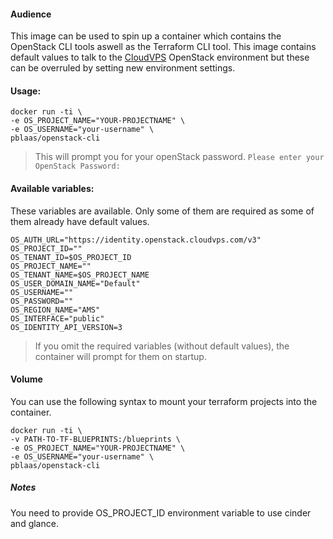 #### Audience

This image can be used to spin up a container which contains the OpenStack CLI tools aswell as the Terraform CLI tool.
This image contains default values to talk to the [CloudVPS][1] OpenStack environment but these can be overruled by setting new environment settings.

#### Usage:
```
docker run -ti \
-e OS_PROJECT_NAME="YOUR-PROJECTNAME" \
-e OS_USERNAME="your-username" \
pblaas/openstack-cli
```
>This will prompt you for your openStack password.
`Please enter your OpenStack Password:`

#### Available variables:

These variables are available. Only some of them are required as some of them already have default values.
```
OS_AUTH_URL="https://identity.openstack.cloudvps.com/v3"
OS_PROJECT_ID=""
OS_TENANT_ID=$OS_PROJECT_ID
OS_PROJECT_NAME=""
OS_TENANT_NAME=$OS_PROJECT_NAME
OS_USER_DOMAIN_NAME="Default"
OS_USERNAME=""
OS_PASSWORD=""
OS_REGION_NAME="AMS"
OS_INTERFACE="public"
OS_IDENTITY_API_VERSION=3
```
>If you omit the required variables (without default values), the container will prompt for them on startup.

#### Volume 
You can use the following syntax to  mount  your terraform projects into the container.
```
docker run -ti \
-v PATH-TO-TF-BLUEPRINTS:/blueprints \
-e OS_PROJECT_NAME="YOUR-PROJECTNAME" \
-e OS_USERNAME="your-username" \
pblaas/openstack-cli
```

##### Notes

You need to provide OS_PROJECT_ID environment variable to use cinder and glance.

[1]: https://www.cloudvps.com/ "CloudVPS"
